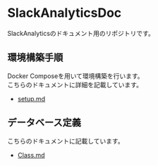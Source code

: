# SlackAnalyticsDoc
SlackAnalyticsのドキュメント用のリポジトリです。

## 環境構築手順
Docker Composeを用いて環境構築を行います。  
こちらのドキュメントに詳細を記載しています。
- [setup.md](./setup/setup.md)

## データベース定義
こちらのドキュメントに記載しています。  
- [Class.md](./configure/Class.md)
